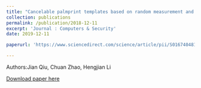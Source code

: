 ```yaml
---
title: "Cancelable palmprint templates based on random measurement and noise data for security and privacy-preserving authentication"
collection: publications
permalink: /publication/2018-12-11
excerpt: 'Journal : Computers & Security'
date: 2019-12-11

paperurl: 'https://www.sciencedirect.com/science/article/pii/S0167404818306618'

---
```

Authors:Jian Qiu, Chuan Zhao, Hengjian Li 

[Download paper here]('https://www.sciencedirect.com/science/article/pii/S0167404818306618')